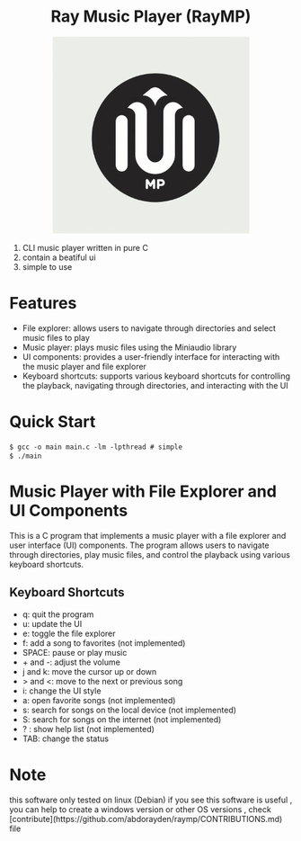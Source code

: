 <center>
<h1>Ray Music Player (RayMP)</h1>
</center>

<p align="center">
  <img src="./assets/logo.jpg" width="350" height="350"/>
</p>

1. CLI music player written in pure C
2. contain a beatiful ui 
3. simple to use

# Features

<ul> 
  <li>File explorer: allows users to navigate through directories and select music files to play
  </li> 
  <li>Music player: plays music files using the Miniaudio library
  </li> 
  <li>UI components: provides a user-friendly interface for interacting with the music player and file explorer
  </li> 
  <li>Keyboard shortcuts: supports various keyboard shortcuts for controlling the playback, navigating through directories, and interacting with the UI
  </li> 
</ul> 

# Quick Start
```console
$ gcc -o main main.c -lm -lpthread # simple
$ ./main
```

<h1>Music Player with File Explorer and UI Components</h1>
<p>This is a C program that implements a music player with a file explorer and user interface (UI) components. The program allows users to navigate through directories, play music files, and control the playback using various keyboard shortcuts.
</p> 
<h2>Keyboard Shortcuts</h2> 
<ul> 
  <li>q: quit the program</li> 
  <li>u: update the UI</li> 
  <li>e: toggle the file explorer</li> 
  <li>f: add a song to favorites (not implemented)</li>
  <li>SPACE: pause or play music</li> 
  <li>+ and -: adjust the volume</li> 
  <li>j and k: move the cursor up or down</li> 
  <li>&gt; and &lt;: move to the next or previous song</li>
  <li>i: change the UI style</li> 
  <li>a: open favorite songs (not implemented)</li> 
  <li>s: search for songs on the local device (not implemented)</li> 
  <li>S: search for songs on the internet (not implemented)
  </li> 
  <li>? : show help list (not implemented)</li> 
  <li>TAB: change the status</li> 
</ul> 

# Note 
<p>this software only tested on linux (Debian) if you see this software is useful , you can help to create a windows version or other OS versions , check [contribute](https://github.com/abdorayden/raymp/CONTRIBUTIONS.md) file
</p>
